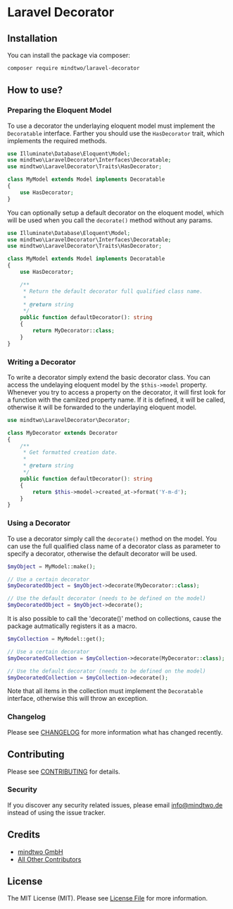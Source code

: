# Laravel Decorator

## Installation

You can install the package via composer:

```bash
composer require mindtwo/laravel-decorator
```

## How to use?

### Preparing the Eloquent Model

To use a decorator the underlaying eloquent model must implement the `Decoratable` interface. 
Farther you should use the `HasDecorator` trait, which implements the required methods.

```php
use Illuminate\Database\Eloquent\Model;
use mindtwo\LaravelDecorator\Interfaces\Decoratable;
use mindtwo\LaravelDecorator\Traits\HasDecorator;

class MyModel extends Model implements Decoratable
{
    use HasDecorator;
}
```

You can optionally setup a default decorator on the eloquent model, 
which will be used when you call the `decorate()` method without any params.

```php
use Illuminate\Database\Eloquent\Model;
use mindtwo\LaravelDecorator\Interfaces\Decoratable;
use mindtwo\LaravelDecorator\Traits\HasDecorator;

class MyModel extends Model implements Decoratable
{
    use HasDecorator;

    /**
     * Return the default decorator full qualified class name.
     *
     * @return string
     */
    public function defaultDecorator(): string
    {
        return MyDecorator::class;
    }
}
```

### Writing a Decorator

To write a decorator simply extend the basic decorator class. 
You can access the undelaying eloquent model by the `$this->model` property. 
Whenever you try to access a property on the decorator, it will first look for 
a function with the camilzed property name. If it is defined, it will be called,
otherwise it will be forwarded to the underlaying eloquent model.  

```php
use mindtwo\LaravelDecorator\Decorator;

class MyDecorator extends Decorator
{
    /**
     * Get formatted creation date.
     *
     * @return string
     */
    public function defaultDecorator(): string
    {
        return $this->model->created_at->format('Y-m-d');
    }
}
```

### Using a Decorator

To use a decorator simply call the `decorate()` method on the model. 
You can use the full qualified class name of a decorator class as parameter to
specify a decorator, otherwise the default decorator will be used.

```php
$myObject = MyModel::make();

// Use a certain decorator
$myDecoratedObject = $myObject->decorate(MyDecorator::class);

// Use the default decorator (needs to be defined on the model)
$myDecoratedObject = $myObject->decorate();
```

It is also possible to call the 'decorate()' method on collections, cause
the package autmatically registers it as a macro.

```php
$myCollection = MyModel::get();

// Use a certain decorator
$myDecoratedCollection = $myCollection->decorate(MyDecorator::class);

// Use the default decorator (needs to be defined on the model)
$myDecoratedCollection = $myCollection->decorate();
```

Note that all items in the collection must implement the `Decoratable` interface, 
otherwise this will throw an exception. 


### Changelog

Please see [CHANGELOG](CHANGELOG.md) for more information what has changed recently.

## Contributing

Please see [CONTRIBUTING](CONTRIBUTING.md) for details.

### Security

If you discover any security related issues, please email info@mindtwo.de instead of using the issue tracker.

## Credits

- [mindtwo GmbH](https://github.com/mindtwo)
- [All Other Contributors](../../contributors)

## License

The MIT License (MIT). Please see [License File](LICENSE.md) for more information.
 
